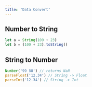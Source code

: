 ```yaml
---
title: 'Data Convert'
---
```


## Number to String

```js
let a = String(100 + 23)
let b = (100 + 23).toString()
```

## String to Number

```js
Number('99 88') // returns NaN
parseFloat('12.34') // String -> Float
parseInt('12.34') // String -> Int
```
